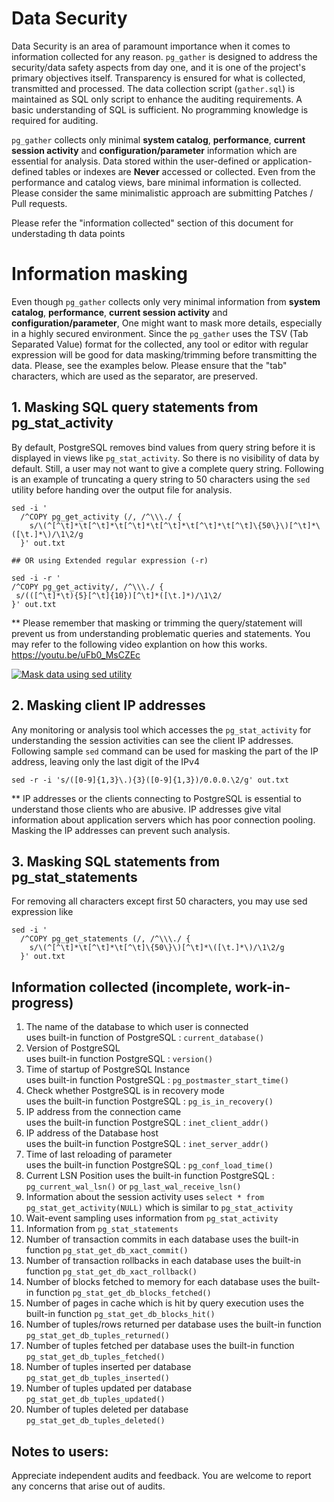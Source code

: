 # Data Security 
Data Security is an area of paramount importance when it comes to information collected for any reason. `pg_gather` is designed to address the security/data safety aspects from day one, and it is one of the project's primary objectives itself. Transparency is ensured for what is collected, transmitted and processed. The data collection script (`gather.sql`) is maintained as SQL only script to enhance the auditing requirements. A basic understanding of SQL is sufficient. No programming knowledge is required for auditing.
  
`pg_gather` collects only minimal **system catalog**, **performance**, **current session activity** and **configuration/parameter** information which are essential for analysis. Data stored within the user-defined or application-defined tables or indexes are **Never** accessed or collected. Even from the performance and catalog views, bare minimal information is collected. Please consider the same minimalistic approach are submitting Patches / Pull requests. 

Please refer the "information collected" section of this document for understading th data points 

# Information masking
Even though `pg_gather` collects only very minimal information from  **system catalog**, **performance**, **current session activity** and **configuration/parameter**, One might want to mask more details, especially in a highly secured environment. Since the `pg_gather` uses the TSV (Tab Separated Value) format for the collected,  any tool or editor with regular expression will be good for data masking/trimming before transmitting the data. Please, see the examples below. Please ensure that the "tab" characters, which are used as the separator, are preserved.

## 1. Masking SQL query statements from pg_stat_activity
By default, PostgreSQL removes bind values from query string before it is displayed in views like `pg_stat_activity`. So there is no visibility of data by default. Still, a user may not want to give a complete query string. Following is an example of truncating a query string to 50 characters using the `sed` utility before handing over the output file for analysis.
```
sed -i '
  /^COPY pg_get_activity (/, /^\\\./ {
    s/\(^[^\t]*\t[^\t]*\t[^\t]*\t[^\t]*\t[^\t]*\t[^\t]\{50\}\)[^\t]*\([\t.]*\)/\1\2/g
  }' out.txt

## OR using Extended regular expression (-r)

sed -i -r '
/^COPY pg_get_activity/, /^\\\./ {
 s/(([^\t]*\t){5}[^\t]{10})[^\t]*([\t.]*)/\1\2/
}' out.txt

```
** Please remember that masking or trimming the query/statement will prevent us from understanding problematic queries and statements.
You may refer to the following video explantion on how this works.  
https://youtu.be/uFb0_MsCZEc

[![Mask data using sed utility](https://youtu.be/uFb0_MsCZEc/0.jpg)](https://youtu.be/uFb0_MsCZEc)

## 2. Masking client IP addresses
Any monitoring or analysis tool which accesses the `pg_stat_activity` for understanding the session activities can see the client IP addresses. Following sample `sed` command can be used for masking the part of the IP address, leaving only the last digit of the IPv4
```
sed -r -i 's/([0-9]{1,3}\.){3}([0-9]{1,3})/0.0.0.\2/g' out.txt
```
** IP addresses or the clients connecting to PostgreSQL is essential to understand those clients who are abusive. IP addresses give vital information about application servers which has poor connection pooling. Masking the IP addresses can prevent such analysis.

## 3. Masking SQL statements from pg_stat_statements
For removing all characters except first 50 characters, you may use sed expression like
```
sed -i '
  /^COPY pg_get_statements (/, /^\\\./ {
    s/\(^[^\t]*\t[^\t]*\t[^\t]\{50\}\)[^\t]*\([\t.]*\)/\1\2/g
  }' out.txt
```


## Information collected  (incomplete, work-in-progress)

1. The name of the database to which user is connected  
   uses built-in function of PostgreSQL : `current_database()`
2. Version of PostgreSQL  
   uses built-in function PostgreSQL : `version()`
3. Time of startup of PostgreSQL Instance  
   uses built-in function PostgreSQL : `pg_postmaster_start_time()`
4. Check whether PostgreSQL is in recovery mode  
   uses the built-in function PostgreSQL : `pg_is_in_recovery()`
5. IP address from the connection came  
   uses the built-in function PostgreSQL : `inet_client_addr()`
6. IP address of the Database host  
   uses the built-in function PostgreSQL : `inet_server_addr()`
7. Time of last reloading of parameter  
   uses the built-in function PostgreSQL : `pg_conf_load_time()`
8. Current LSN Position
   uses the built-in function PostgreSQL : `pg_current_wal_lsn()` or `pg_last_wal_receive_lsn()`
9. Information about the session activity
   uses `select * from pg_stat_get_activity(NULL)` which is similar to `pg_stat_activity`
10. Wait-event sampling
    uses information from `pg_stat_activity`
11. Information from `pg_stat_statements`
12. Number of transaction commits in each database
    uses the built-in function `pg_stat_get_db_xact_commit()`
13. Number of transaction rollbacks in each database
    uses the built-in function `pg_stat_get_db_xact_rollback()`
14. Number of blocks fetched to memory for each database
    uses the built-in function `pg_stat_get_db_blocks_fetched()`
15. Number of pages in cache which is hit by query execution
    uses the built-in function `pg_stat_get_db_blocks_hit()`
16. Number of tuples/rows returned per database
    uses the built-in function `pg_stat_get_db_tuples_returned()`
17. Number of tuples fetched per database
    uses the built-in function `pg_stat_get_db_tuples_fetched()`
18. Number of tuples inserted per database
   `pg_stat_get_db_tuples_inserted()`
19. Number of tuples updated per database
    `pg_stat_get_db_tuples_updated()`
20. Number of tuples deleted per database
    `pg_stat_get_db_tuples_deleted()` 

## Notes to users:
Appreciate independent audits and feedback. You are welcome to report any concerns that arise out of audits.

